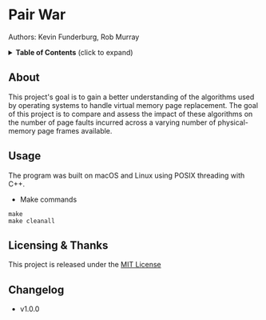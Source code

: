 # Pair War

Authors: Kevin Funderburg, Rob Murray

<details>
  <summary><strong>Table of Contents</strong> (click to expand)</summary>
<!-- TOC depthFrom:2 -->

- [About](#about)
- [Licensing & thanks](#licensing--thanks)
- [Changelog](#changelog)

<!-- /TOC -->
</details>

## About
This project's goal is to gain a better understanding of the algorithms used by operating systems to handle virtual memory page replacement. The goal of this project is to compare and assess the impact of these algorithms on the number of page faults incurred across a varying number of physical-memory page frames available.

## Usage
The program was built on macOS and Linux using POSIX threading with C++.

- Make commands
```shell
make
make cleanall
```


## Licensing & Thanks

This project is released under the [MIT License](./LICENSE.txt)

## Changelog

- v1.0.0
